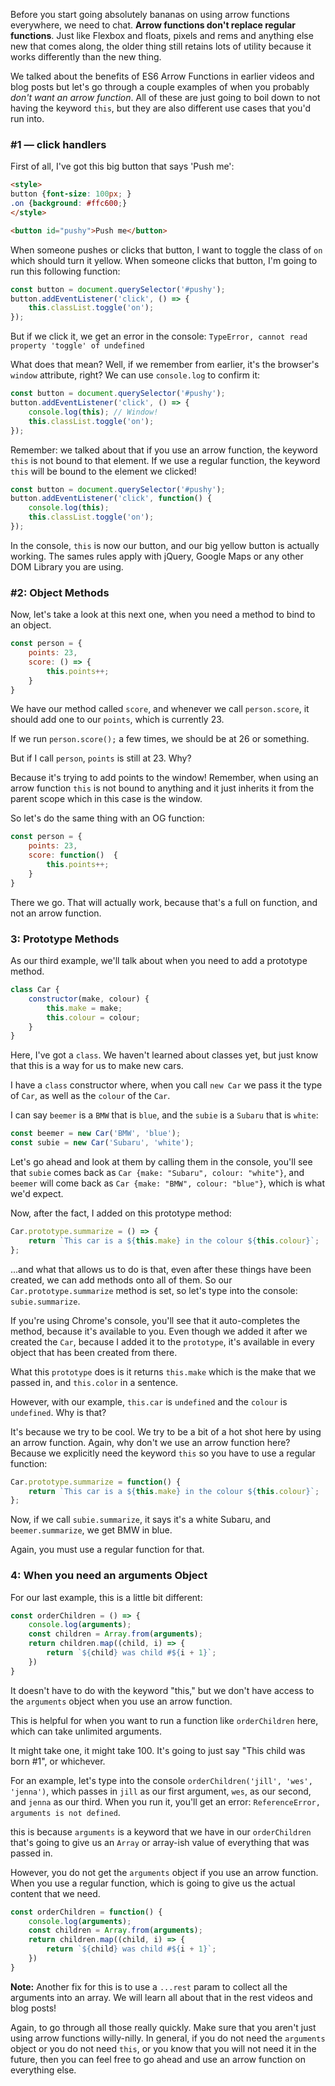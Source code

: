 Before you start going absolutely bananas on using arrow functions everywhere, we need to chat. **Arrow functions don't replace regular functions**. Just like Flexbox and floats, pixels and rems and anything else new that comes along, the older thing still retains lots of utility because it works differently than the new thing. 

We talked about the benefits of ES6 Arrow Functions in earlier videos and blog posts but let's go through a couple examples of when you probably _don't want an arrow function_. All of these are just going to boil down to not having the keyword `this`, but they are also different use cases that you'd run into. 

### #1 — click handlers

First of all, I've got this big button that says 'Push me':

```html
<style>
button {font-size: 100px; }
.on {background: #ffc600;}
</style>

<button id="pushy">Push me</button>
```

When someone pushes or clicks that button, I want to toggle the class of `on` which should turn it yellow. When someone clicks that button, I'm going to run this following function:

```js
const button = document.querySelector('#pushy');
button.addEventListener('click', () => {
    this.classList.toggle('on');
});
```

But if we click it, we get an error in the console: `TypeError, cannot read property 'toggle' of undefined`

What does that mean? Well, if we remember from earlier, it's the browser's `window` attribute, right? We can use `console.log` to confirm it:

```js
const button = document.querySelector('#pushy');
button.addEventListener('click', () => {
    console.log(this); // Window!
    this.classList.toggle('on');
});
```

Remember: we talked about that if you use an arrow function, the keyword `this` is not bound to that element. If we use a regular function, the keyword `this` will be bound to the element we clicked!

```js
const button = document.querySelector('#pushy');
button.addEventListener('click', function() {
    console.log(this);
    this.classList.toggle('on');
});
```

In the console, `this` is now our button, and our big yellow button is actually working. The sames rules apply with jQuery, Google Maps or any other DOM Library you are using.

### #2: Object Methods

Now, let's take a look at this next one, when you need a method to bind to an object. 

```js
const person = {
    points: 23,
    score: () => {
        this.points++;
    }
}
```

We have our method called `score`, and whenever we call `person.score`, it should add one to our `points`, which is currently 23.

If we run `person.score();` a few times, we should be at 26 or something. 

But if I call `person`, `points` is still at 23. Why?

Because it's trying to add points to the window! Remember, when using an arrow function `this` is not bound to anything and it just inherits it from the parent scope which in this case is the window.

So let's do the same thing with an OG function:

```js
const person = {
    points: 23,
    score: function()  {
        this.points++;
    }
}
```

There we go. That will actually work, because that's a full on function, and not an arrow function.

### 3: Prototype Methods

As our third example, we'll talk about when you need to add a prototype method. 

```js
class Car {
    constructor(make, colour) {
        this.make = make;
        this.colour = colour;
    }
}
```

Here, I've got a `class`. We haven't learned about classes yet, but just know that this is a way for us to make new cars.

I have a `class` constructor where, when you call `new Car` we pass it the type of `Car`, as well as the `colour` of the `Car`. 

I can say `beemer` is a `BMW` that is `blue`, and the `subie` is a `Subaru` that is `white`:

```js
const beemer = new Car('BMW', 'blue');
const subie = new Car('Subaru', 'white');
```

Let's go ahead and look at them by calling them in the console, you'll see that `subie` comes back as `Car {make: "Subaru", colour: "white"}`, and `beemer` will come back as `Car {make: "BMW", colour: "blue"}`, which is what we'd expect.



Now, after the fact, I added on this prototype method:

```js
Car.prototype.summarize = () => {
    return `This car is a ${this.make} in the colour ${this.colour}`;  
};
```

...and what that allows us to do is that, even after these things have been created, we can add methods onto all of them. So our `Car.prototype.summarize` method is set, so let's type into the console: `subie.summarize`.

If you're using Chrome's console, you'll see that it auto-completes the method, because it's available to you. Even though we added it after we created the `Car`, because I added it to the `prototype`, it's available in every object that has been created from there.

What this `prototype` does is it returns `this.make` which is the make that we passed in, and `this.color` in a sentence.

However, with our example, `this.car` is `undefined` and the `colour` is `undefined`. Why is that? 

It's because we try to be cool. We try to be a bit of a hot shot here by using an arrow function. Again, why don't we use an arrow function here? Because we explicitly need the keyword `this` so you have to use a regular function:

```js
Car.prototype.summarize = function() {
    return `This car is a ${this.make} in the colour ${this.colour}`;  
};
```

Now, if we call `subie.summarize`, it says it's a white Subaru, and `beemer.summarize`, we get BMW in blue. 

Again, you must use a regular function for that. 

### 4: When you need an arguments Object

For our last example, this is a little bit different:

```js
const orderChildren = () => {
    console.log(arguments);
    const children = Array.from(arguments);
    return children.map((child, i) => {
        return `${child} was child #${i + 1}`;
    })
}
```

It doesn't have to do with the keyword "this," but we don't have access to the `arguments` object when you use an arrow function.

This is helpful for when you want to run a function like `orderChildren` here, which can take unlimited arguments.

It might take one, it might take 100. It's going to just say "This child was born #1", or whichever.

For an example, let's type into the console `orderChildren('jill', 'wes', 'jenna')`, which passes in `jill` as our first argument, `wes`, as our second, and `jenna` as our third. When you run it, you'll get an error: `ReferenceError, arguments is not defined`. 

this is because `arguments` is a keyword that we have in our `orderChildren` that's going to give us an `Array` or array-ish value of everything that was passed in. 

However, you do not get the `arguments` object if you use an arrow function. When you use a regular function, which is going to give us the actual content that we need.

```js
const orderChildren = function() {
    console.log(arguments);
    const children = Array.from(arguments);
    return children.map((child, i) => {
        return `${child} was child #${i + 1}`;
    })
}
```

**Note:** Another fix for this is to use a `...rest` param to collect all the arguments into an array. We will learn all about that in the rest videos and blog posts!

Again, to go through all those really quickly. Make sure that you aren't just using arrow functions willy-nilly. In general, if you do not need the `arguments` object or you do not need `this`, or you know that you will not need it in the future, then you can feel free to go ahead and use an arrow function on everything else.

